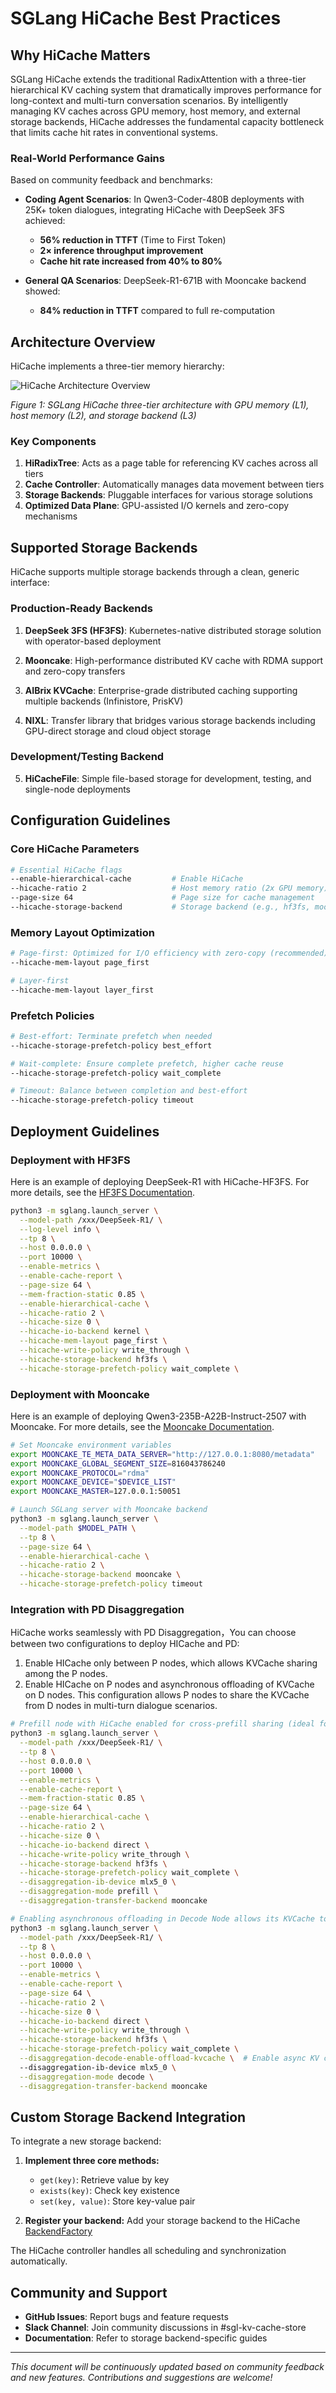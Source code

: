 # SGLang HiCache Best Practices

## Why HiCache Matters

SGLang HiCache extends the traditional RadixAttention with a three-tier hierarchical KV caching system that dramatically improves performance for long-context and multi-turn conversation scenarios. By intelligently managing KV caches across GPU memory, host memory, and external storage backends, HiCache addresses the fundamental capacity bottleneck that limits cache hit rates in conventional systems.

### Real-World Performance Gains

Based on community feedback and benchmarks:

- **Coding Agent Scenarios**: In Qwen3-Coder-480B deployments with 25K+ token dialogues, integrating HiCache with DeepSeek 3FS achieved:
  - **56% reduction in TTFT** (Time to First Token)
  - **2× inference throughput improvement**
  - **Cache hit rate increased from 40% to 80%**

- **General QA Scenarios**: DeepSeek-R1-671B with Mooncake backend showed:
  - **84% reduction in TTFT** compared to full re-computation

## Architecture Overview

HiCache implements a three-tier memory hierarchy:

![HiCache Architecture Overview](https://lmsys.org/images/blog/hicache/hicache_overview.png)

*Figure 1: SGLang HiCache three-tier architecture with GPU memory (L1), host memory (L2), and storage backend (L3)*

### Key Components

1. **HiRadixTree**: Acts as a page table for referencing KV caches across all tiers
2. **Cache Controller**: Automatically manages data movement between tiers
3. **Storage Backends**: Pluggable interfaces for various storage solutions
4. **Optimized Data Plane**: GPU-assisted I/O kernels and zero-copy mechanisms

## Supported Storage Backends

HiCache supports multiple storage backends through a clean, generic interface:

### Production-Ready Backends

1. **DeepSeek 3FS (HF3FS)**: Kubernetes-native distributed storage solution with operator-based deployment

2. **Mooncake**: High-performance distributed KV cache with RDMA support and zero-copy transfers

3. **AIBrix KVCache**: Enterprise-grade distributed caching supporting multiple backends (Infinistore, PrisKV)

4. **NIXL**: Transfer library that bridges various storage backends including GPU-direct storage and cloud object storage

### Development/Testing Backend

5. **HiCacheFile**: Simple file-based storage for development, testing, and single-node deployments

## Configuration Guidelines

### Core HiCache Parameters

```bash
# Essential HiCache flags
--enable-hierarchical-cache         # Enable HiCache
--hicache-ratio 2                   # Host memory ratio (2x GPU memory)
--page-size 64                      # Page size for cache management
--hicache-storage-backend           # Storage backend (e.g., hf3fs, mooncake, etc.)
```

### Memory Layout Optimization

```bash
# Page-first: Optimized for I/O efficiency with zero-copy (recommended)
--hicache-mem-layout page_first

# Layer-first
--hicache-mem-layout layer_first
```

### Prefetch Policies

```bash
# Best-effort: Terminate prefetch when needed
--hicache-storage-prefetch-policy best_effort

# Wait-complete: Ensure complete prefetch, higher cache reuse
--hicache-storage-prefetch-policy wait_complete

# Timeout: Balance between completion and best-effort
--hicache-storage-prefetch-policy timeout
```

## Deployment Guidelines

### Deployment with HF3FS

Here is an example of deploying DeepSeek-R1 with HiCache-HF3FS. For more details, see the [HF3FS Documentation](../../python/sglang/srt/mem_cache/storage/hf3fs/docs/README.md).

```bash
python3 -m sglang.launch_server \
  --model-path /xxx/DeepSeek-R1/ \
  --log-level info \
  --tp 8 \
  --host 0.0.0.0 \
  --port 10000 \
  --enable-metrics \
  --enable-cache-report \
  --page-size 64 \
  --mem-fraction-static 0.85 \
  --enable-hierarchical-cache \
  --hicache-ratio 2 \
  --hicache-size 0 \
  --hicache-io-backend kernel \
  --hicache-mem-layout page_first \
  --hicache-write-policy write_through \
  --hicache-storage-backend hf3fs \
  --hicache-storage-prefetch-policy wait_complete \
```

### Deployment with Mooncake

Here is an example of deploying Qwen3-235B-A22B-Instruct-2507 with Mooncake. For more details, see the [Mooncake Documentation](../../python/sglang/srt/mem_cache/storage/mooncake_store/README.md).

```bash
# Set Mooncake environment variables
export MOONCAKE_TE_META_DATA_SERVER="http://127.0.0.1:8080/metadata"
export MOONCAKE_GLOBAL_SEGMENT_SIZE=816043786240
export MOONCAKE_PROTOCOL="rdma"
export MOONCAKE_DEVICE="$DEVICE_LIST"
export MOONCAKE_MASTER=127.0.0.1:50051

# Launch SGLang server with Mooncake backend
python3 -m sglang.launch_server \
  --model-path $MODEL_PATH \
  --tp 8 \
  --page-size 64 \
  --enable-hierarchical-cache \
  --hicache-ratio 2 \
  --hicache-storage-backend mooncake \
  --hicache-storage-prefetch-policy timeout
```

### Integration with PD Disaggregation

HiCache works seamlessly with PD Disaggregation，You can choose between two configurations to deploy HICache and PD:

1. Enable HICache only between P nodes, which allows KVCache sharing among the P nodes.
2. Enable HICache on P nodes and asynchronous offloading of KVCache on D nodes. This configuration allows P nodes to share the KVCache from D nodes in multi-turn dialogue scenarios.

```bash
# Prefill node with HiCache enabled for cross-prefill sharing (ideal for SystemPrompt scenarios)
python3 -m sglang.launch_server \
  --model-path /xxx/DeepSeek-R1/ \
  --tp 8 \
  --host 0.0.0.0 \
  --port 10000 \
  --enable-metrics \
  --enable-cache-report \
  --mem-fraction-static 0.85 \
  --page-size 64 \
  --enable-hierarchical-cache \
  --hicache-ratio 2 \
  --hicache-size 0 \
  --hicache-io-backend direct \
  --hicache-write-policy write_through \
  --hicache-storage-backend hf3fs \
  --hicache-storage-prefetch-policy wait_complete \
  --disaggregation-ib-device mlx5_0 \
  --disaggregation-mode prefill \
  --disaggregation-transfer-backend mooncake

# Enabling asynchronous offloading in Decode Node allows its KVCache to be contributed by Prefill
python3 -m sglang.launch_server \
  --model-path /xxx/DeepSeek-R1/ \
  --tp 8 \
  --host 0.0.0.0 \
  --port 10000 \
  --enable-metrics \
  --enable-cache-report \
  --page-size 64 \
  --hicache-ratio 2 \
  --hicache-size 0 \
  --hicache-io-backend direct \
  --hicache-write-policy write_through \
  --hicache-storage-backend hf3fs \
  --hicache-storage-prefetch-policy wait_complete \
  --disaggregation-decode-enable-offload-kvcache \  # Enable async KV cache offloading in decode node
  --disaggregation-ib-device mlx5_0 \
  --disaggregation-mode decode \
  --disaggregation-transfer-backend mooncake
```

## Custom Storage Backend Integration

To integrate a new storage backend:

1. **Implement three core methods:**
   - `get(key)`: Retrieve value by key
   - `exists(key)`: Check key existence  
   - `set(key, value)`: Store key-value pair

2. **Register your backend:** Add your storage backend to the HiCache [BackendFactory](../../python/sglang/srt/mem_cache/storage/backend_factory.py#L188)

The HiCache controller handles all scheduling and synchronization automatically.

## Community and Support

- **GitHub Issues**: Report bugs and feature requests
- **Slack Channel**: Join community discussions in #sgl-kv-cache-store
- **Documentation**: Refer to storage backend-specific guides

---

*This document will be continuously updated based on community feedback and new features. Contributions and suggestions are welcome!*